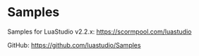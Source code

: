 # Samples

Samples for LuaStudio v2.2.x:
https://scormpool.com/luastudio

GitHub:
https://github.com/luastudio/Samples